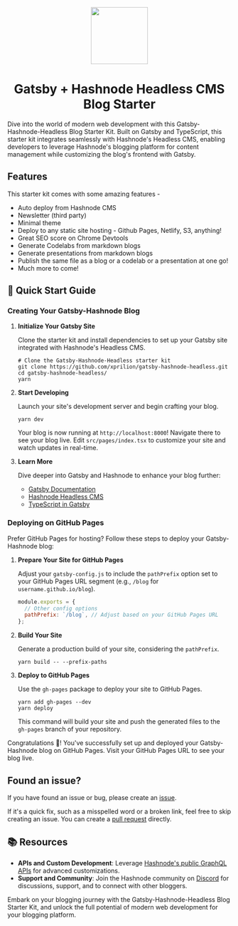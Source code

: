 <p align="center">
  <a href="https://hashnode.com">
    <picture>
      <source media="(prefers-color-scheme: dark)" srcset="https://cdn.hashnode.com/res/hashnode/image/upload/v1611902473383/CDyAuTy75.png?auto=compress">
      <img src="https://cdn.hashnode.com/res/hashnode/image/upload/v1611902473383/CDyAuTy75.png?auto=compress" height="128">
    </picture>
  </a>
</p>
<h1 align="center">
  Gatsby + Hashnode Headless CMS Blog Starter
</h1>

Dive into the world of modern web development with this Gatsby-Hashnode-Headless Blog Starter Kit. Built on Gatsby and TypeScript, this starter kit integrates seamlessly with Hashnode's Headless CMS, enabling developers to leverage Hashnode's blogging platform for content management while customizing the blog's frontend with Gatsby.

## Features

This starter kit comes with some amazing features -
- Auto deploy from Hashnode CMS
- Newsletter (third party)
- Minimal theme
- Deploy to any static site hosting - Github Pages, Netlify, S3, anything!
- Great SEO score on Chrome Devtools
- Generate Codelabs from markdown blogs
- Generate presentations from markdown blogs
- Publish the same file as a blog or a codelab or a presentation at one go!
- Much more to come!

## 🚀 Quick Start Guide

### Creating Your Gatsby-Hashnode Blog

1. **Initialize Your Gatsby Site**

   Clone the starter kit and install dependencies to set up your Gatsby site integrated with Hashnode's Headless CMS.

    ```shell
    # Clone the Gatsby-Hashnode-Headless starter kit
    git clone https://github.com/xprilion/gatsby-hashnode-headless.git
    cd gatsby-hashnode-headless/
    yarn
    ```

2. **Start Developing**

   Launch your site's development server and begin crafting your blog.

    ```shell
    yarn dev
    ```

   Your blog is now running at `http://localhost:8000`! Navigate there to see your blog live. Edit `src/pages/index.tsx` to customize your site and watch updates in real-time.

3. **Learn More**

   Dive deeper into Gatsby and Hashnode to enhance your blog further:

    - [Gatsby Documentation](https://www.gatsbyjs.com/docs/)
    - [Hashnode Headless CMS](https://hashnode.com/headless)
    - [TypeScript in Gatsby](https://www.gatsbyjs.com/docs/how-to/custom-configuration/typescript/)

### Deploying on GitHub Pages

Prefer GitHub Pages for hosting? Follow these steps to deploy your Gatsby-Hashnode blog:

1. **Prepare Your Site for GitHub Pages**

   Adjust your `gatsby-config.js` to include the `pathPrefix` option set to your GitHub Pages URL segment (e.g., `/blog` for `username.github.io/blog`).

    ```js
    module.exports = {
      // Other config options
      pathPrefix: `/blog`, // Adjust based on your GitHub Pages URL
    };
    ```

2. **Build Your Site**

   Generate a production build of your site, considering the `pathPrefix`.

    ```shell
    yarn build -- --prefix-paths
    ```

3. **Deploy to GitHub Pages**

   Use the `gh-pages` package to deploy your site to GitHub Pages.

    ```shell
    yarn add gh-pages --dev
    yarn deploy
    ```

   This command will build your site and push the generated files to the `gh-pages` branch of your repository.

Congratulations 🎉! You've successfully set up and deployed your Gatsby-Hashnode blog on GitHub Pages. Visit your GitHub Pages URL to see your blog live.

## Found an issue?

If you have found an issue or bug, please create an [issue](https://github.com/xprilion/gatsby-hashnode-headless/issues).

If it's a quick fix, such as a misspelled word or a broken link, feel free to skip creating an issue. You can create a [pull request](https://github.com/xprilion/gatsby-hashnode-headless/pulls) directly.


## 📚 Resources

- **APIs and Custom Development**: Leverage [Hashnode's public GraphQL APIs](https://gql.hashnode.com/) for advanced customizations.
- **Support and Community**: Join the Hashnode community on [Discord](https://discord.gg/hashnode) for discussions, support, and to connect with other bloggers.

Embark on your blogging journey with the Gatsby-Hashnode-Headless Blog Starter Kit, and unlock the full potential of modern web development for your blogging platform.